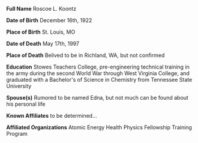 **Full Name**
Roscoe L. Koontz

**Date of Birth**
December 16th, 1922

**Place of Birth**
St. Louis, MO

**Date of Death**
May 17th, 1997

**Place of Death**
Belived to be in Richland, WA, but not confirmed

**Education**
Stowes Teachers College, pre-engineering technical training in the army during the second World War through West Virginia College, and graduated with a Bachelor's of Science in Chemistry from Tennessee State University

**Spouse(s)**
Rumored to be named Edna, but not much can be found about his personal life

**Known Affiliates**
to be determined...

**Affiliated Organizations**
Atomic Energy Health Physics Fellowship Training Program